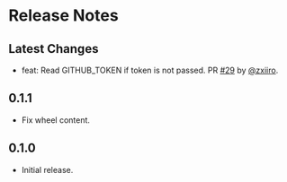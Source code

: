 # Release Notes

## Latest Changes

* feat: Read GITHUB_TOKEN if token is not passed. PR [#29](https://github.com/eclipse-csi/octopin/pull/29) by [@zxiiro](https://github.com/zxiiro).

## 0.1.1

* Fix wheel content.

## 0.1.0

* Initial release.

